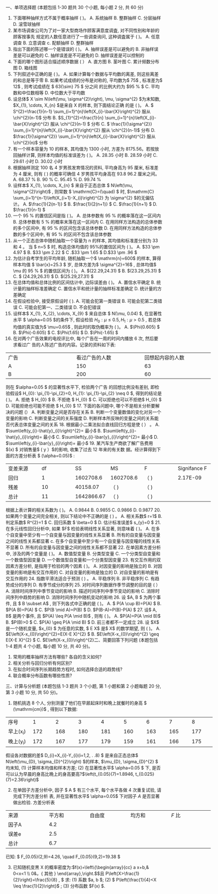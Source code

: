 一、单项选择题 (本题包括 1-30 题共 30 个小题, 每小题 2 分, 共 60 分)
 1. 下面哪种抽样方式不属于概率抽样 ( )。
 A. 系统抽样
 B. 整群抽样
 C. 分层抽样
 D. 滚雪球抽样
 2. 某市场调查公司为了对一家大型商场作顾客满意度调査, 对不同性别和年龄的顾客按事先 规定的人数任意进行了一些调查询问, 这种调査属于 ( )。
 A. 任意调查
 B. 立意调查
 c. 配额抽样
 D. 整群抽样
 3. 指出下面的陈述哪一个是错误的 ( )。
 A. 抽样误差是可以避免的
 B. 非抽样误差是可以避免的
 C. 抽样误差是不可避免的
 D. 抽样误差是可以控制的
 4. 下面的哪个图形适合描述顺序数据 (      ）
 A. 直方图
 B. 茎叶图
 C. 累计频数分布图
 D. 箱线图
 5. 下列叙述中正确的是 ( )。
 A. 如果计算每个数据与平均数的离差, 则这些离差的和总是等于零
 B. 如果考试成绩的分布是对称的, 平均数为$ 75$ , 标准差为$ 12$ , 则考试成绩在 $ 63{\sim} 75 $ 分之间 的比例大约为  $95 \% $
 C. 平均数和中位数相等
 D. 中位数大于平均数
 6. 设总体$  X \sim N\left(\mu, \sigma^{2}\right), \mu, \sigma^{2}  $为末知数,  $X_{1}, \cdots, X_{n}  $是来自  X  的样本, 则下面结论正确 的是 ( )。
 A. $ S^{2}=\frac{1}{n-1} \sum_{i=1}^{n}\left(X_{i}-\bar{X}\right)^{2}  服从  \chi^{2}(n-1)$  分布
 B.  $S_{1}^{2}=\frac{1}{n} \sum_{i=1}^{n}\left(X_{i}-\bar{X}\right)^{2}  服从  \chi^{2}(n-1) $ 分布
 C. $ \frac{1}{\sigma^{2}} \sum_{i=1}^{n}\left(X_{i}-\bar{X}\right)^{2}  服从  \chi^{2}(n-1)$  分布
 D.  $\frac{1}{\sigma^{2}} \sum_{i=1}^{n}\left(X_{i}-\bar{X}\right)^{2}  服从  \chi^{2}(n)$  分布
 7. 有一个样本容量为 10 的样本, 其均值为 1300 小时, 方差为 8175.56。若按放回抽样计算, 则样本均值的标准误差为 ( )。
 A.  28.35  小时
 B.  28.59  小时
 C.  29.61  小时
 D.  30.02  小时
 8. 根据抽样测定 100 名 4 岁男孩发育情况的资料, 平均身高为 95 厘米, 标准差为 4 厘米, 则有 ( ) 的概率可确信 4 岁男孩平均身高在 93.8 96.2 厘米之间。
 A.  68.37 % 
 B.  90 % 
 C.  95.45 % 
 D.  99.74 % 
 9. 设样本$  X_{1}, \cdots, X_{n} $ 来自于正态总体 $ N\left(\mu, \sigma^{2}\right)$ , 则常数 $ \mathrm{C}=(\quad) $ 时,  $\mathrm{C} \sum_{i=1}^{n-1}\left(X_{i+1}-X_{i}\right)^{2}  为  \sigma^{2}  $的无偏估计。
 A.  $\frac{1}{2(n-1)} $
 B.  $\frac{1}{2(n+1)} $
 C.  $\frac{1}{n+1} $
 D. $\frac{1}{n-1} $
 10. 一个  95 %  的置信区间是指 ( )。
 A. 总体参数有  95 %  的概率落在这一区间内
 B. 总体参数有  5 %  的概率末落在这一区间内
 C. 在用同样方法构造的总体参数的多个区间中, 有  95 %  的区间包含该总体参数
 D. 在用同样方法构造的总体参数的多个区间中, 有  95 %  的区间不包含该总体参数
 11. 从一个正态总体中随机抽取一个容量为  n  的样本, 其均值和标准差分别为 33 和 4 。 当 $ n=5 $ 时, 构造总体均值的 95%的置信区间为 ( )。
 A.  $33 \pm 4.97 $
 B.  $33 \pm 2.22 $
 C .$33 \pm 1.65 $
 D.$33  \pm .96 $
 12. 为估计自考学生的平均年龄, 随机抽取一个$  \mathrm{n}=600$  的样本, 算得样本均值 $ \bar{x}=25.3 $ 岁, 总体方差为$  \sigma^{2}=16$ , 总体均值$  \mu  的  95 \% $ 的置信区间为 ( )。
 A.  $(22.29,24.31) $
 B.  $(23.29,25.31) $
 C. $ (24.29,26.31) $
 D.  $(25.29,27.31) $
 13. 在总体均值和总体比例的区间估计中, 边际误差由 ( )。
 A. 置信水平确定
 B. 统计量的抽样标准差确定
 C. 置信水平和统计量的抽样标准差确定
 D. 统计量的方差确定
 14. 在假设检验中, 接受原假设时 ( ).
 A. 可能会犯第一类错误
 B. 可能会犯第二类错误
 C. 可能会犯第一、二类错误
 D. 不会犯错误
 15. 设样本$  X_{1}, X_{2}, \cdots, X_{9} $ 来自总体 $ N(\mu, 0.04) $, 在显著性水平 $ \alpha=0.05  $的条件下, 假设检验  $H_{0}: \mu \leq 0.5, H_{1}: \mu>0.5$ , 若总体均值的真实值为$  \mu=0.65$ , 则此时的取伪概率为 ( )。
 A.  $\Phi(0.605) $
 B.  $\Phi(-0.605) $
 C.  $\Phi(1.65) $
 D.  $\Phi(-1.65) $
 16. 在对两个广告效果的电视评比中, 每个广告在一周的时间内播放 6 次, 然后要求看过广 告的人陈述广告的内容。记录的资料如下表:
 <table data-lake-id="RbuyA" id="RbuyA" margin="true" width-mode="contain" class="lake-table" style="width: 659px"><colgroup><col width="219"><col width="219"><col width="221"></colgroup><tbody><tr data-lake-id="ub58a179d" id="ub58a179d"><td data-lake-id="ua3e830d8" id="ua3e830d8">广告
 </td><td data-lake-id="u7fb0c4d8" id="u7fb0c4d8">看过广告的人数
 </td><td data-lake-id="u97b374c0" id="u97b374c0">回想起内容的人数
 </td></tr><tr data-lake-id="u61f9e0eb" id="u61f9e0eb"><td data-lake-id="u880ced2b" id="u880ced2b">A
 </td><td data-lake-id="u1bd012b9" id="u1bd012b9">150
 </td><td data-lake-id="ucd410fa6" id="ucd410fa6">63
 </td></tr><tr data-lake-id="ufcf372b0" id="ufcf372b0"><td data-lake-id="u215b5993" id="u215b5993">B
 </td><td data-lake-id="u380412a5" id="u380412a5">200
 </td><td data-lake-id="u0380cf03" id="u0380cf03">60
 </td></tr></tbody></table>则在  $\alpha=0.05 $ 的显著性水平下, 检验两个广告 的回想比例没有差别, 即检验假设$  H_{0}: \pi_{1}-\pi_{2}=0, H_{1}: \pi_{1}-\pi_{2} \neq 0 $, 得到的结论是 ( )。
 A. 拒绝 $ H_{0} $
 B. 不拒绝 $ H_{0} $
 C. 可以拒绝也可以不拒绝$  H_{0} $
 D. 可能拒绝也可能不拒绝 $ H_{0} $
 17. 下面的各问题中, 哪个不是相关分析要解决的问题 (）
 A. 判断变量之间是否存在关系
 B. 判断一个变量数值的变化对另一个变量的影响
 C. 判断变量之间的关系强度
 D. 判断样本所反映的变量之间的关系能否代表总体变量之间的关系
 18. 根据最小二乘法拟合直线回归方程是使  (  ）  。
 A.  $\sum\left(y_{i}-\hat{y}_{i}\right)^{2}= 最小$ 
 B.  $\sum\left(y_{i}-\hat{y}_{i}\right)=  最小$
 C.  $\sum\left(y_{i}-\bar{y}_{i}\right)^{2}=  最小$
 D.  $\sum\left(y_{i}-\bar{y}_{i}\right)=  最小$
 19. 某汽车生产商欲了解广告费用  $(x) $ 对销售量$ (  y  ）$的影响, 收集了过去 12 年来的有关数 据。经计算得到下面的方差分析表 $ (\alpha=0.05)$  :
 <table data-lake-id="GSBGA" id="GSBGA" margin="true" class="lake-table" style="width: 659px"><colgroup><col width="109"><col width="109"><col width="109"><col width="109"><col width="109"><col width="114"></colgroup><tbody><tr data-lake-id="u2858894f" id="u2858894f"><td data-lake-id="u3e0d9c64" id="u3e0d9c64">变差来源
 </td><td data-lake-id="ud008d1f2" id="ud008d1f2">df
 </td><td data-lake-id="u2bf43c40" id="u2bf43c40">SS
 </td><td data-lake-id="uc0c2e7f2" id="uc0c2e7f2">MS
 </td><td data-lake-id="u59e96ece" id="u59e96ece">F
 </td><td data-lake-id="ude29cc29" id="ude29cc29">Signifance F
 </td></tr><tr data-lake-id="u5995b073" id="u5995b073"><td data-lake-id="ue6b74e1b" id="ue6b74e1b">回归
 </td><td data-lake-id="ua9cc86a3" id="ua9cc86a3">1
 </td><td data-lake-id="u49a07d35" id="u49a07d35">1602708.6
 </td><td data-lake-id="u0a7b1841" id="u0a7b1841">1602708.6
 </td><td data-lake-id="ue71c3ce8" id="ue71c3ce8">（           )
 </td><td data-lake-id="u5f08a859" id="u5f08a859">2.17E-09
 </td></tr><tr data-lake-id="u0a9be5e9" id="u0a9be5e9"><td data-lake-id="u7faa7f8b" id="u7faa7f8b">残差
 </td><td data-lake-id="u56983c57" id="u56983c57">10
 </td><td data-lake-id="u47751449" id="u47751449">40158.07
 </td><td data-lake-id="uce1b7aeb" id="uce1b7aeb">（           )
 </td><td data-lake-id="u01e4503c" id="u01e4503c">（           )
 </td><td data-lake-id="ub9393777" id="ub9393777"></td></tr><tr data-lake-id="u97314d26" id="u97314d26"><td data-lake-id="u580de947" id="u580de947">总计
 </td><td data-lake-id="ub8a48e60" id="ub8a48e60">11
 </td><td data-lake-id="ua977c66b" id="ua977c66b">1642866.67
 </td><td data-lake-id="u9e78f697" id="u9e78f697">（           )
 </td><td data-lake-id="ud9cb8ee9" id="ud9cb8ee9">（           )
 </td><td data-lake-id="ua4da87d3" id="ua4da87d3"></td></tr></tbody></table>根据上表计算的相关系数为 ( )。
 A.  0.9844 
 B.  0.9855 
 C.  0.9866 
 D.  0.9877 
 20. 如果两个变量之间完全相关, 则以下结论中不正确的是 ( ) 。
 A. 相关系数$  r=1$ 
 B. 判定系数$  R^{2}=1 $
 C. 回归系数 $ \beta=0 $
 D. 估计标准误差$  s_{y}=0 $
 21. 在多元线性回归分析中, 如果  $F$  检验表明线性关系显著, 则意味着 ( )。
 A. 在多个自变量中至少有一个自变量与因变量的线性关系显著
 B. 所有的自变量与因变量之间的线性关系都显著
 c. 在多个自变量中至少有一个自变量与因变疃的线性关系不显著
 D. 所有的自变量与因变量之间的线性关系都不显著
 22. 在单因素方差分析中, 涉及的两个变量是 ( )。
 A. 数值型变量
 B. 分类型变量
 C. 一个分类型自变量和一个数值型因变量
 D. 一个数值型自变量和一个分类型因变量
 23. 有交互作用的双因素方差分析, 是指用于检验的两个因素 ( )。
 A. 对因变量的影响是独立的
 B. 对因变量的影响是有交互作用的
 C. 对自变量的影响是独立的
 D. 对自变量的影响是有交互作用的
 24. 指数平滑法适合于预测  ( )  。
 A. 平稳序列
 B. 非平稳序列
 C. 有趋势成分的序列
 D. 有季节成分的序列
 25. 对时间序列数据作季节调整的目的是 (       ）
 A. 消除时间序列中季节变动的影响
 B. 描述时间序列中季节变动的影响
 C. 消除时间序列中趋势的影响
 D. 消除时间序列中随机变动的影响
 26. 设  $A, B $ 为两个事件, 且 $ B \subset A$ , 则下列各式中正确的是 ( )。
 A. $ P(A \cup B)=P(A) $
 B.  $P(A B)=P(A) $
 C.  $P(B \mid A)=P(B) $
 D.  $P(B-A)=P(B)-P(A) $
 27. 设$  A, B$  是两个事件, 且  $P(A) \leq P(A \mid B)$ , 则有 ( )。
 A.  $P(A)=P(A \mid B)$ 
 B.  $P(B)>0 $
 C.  $P(A) \geq P(A \mid B) $
 D.    前三者都不一定成立
 28. 设  $X$  是一个随机变量,  $x_{0} $ 为任意的实数, $ E X$  是$  X$  的数学期望, 则 ( )。
 A.  $E\left(X-x_{0}\right)^{2}=E(X-E X)^{2} $
 B.  $E\left(X-x_{0}\right)^{2} \geq E(X-E X)^{2} $
 C.  $E\left(X-x_{0}\right)^{2}<E(X-E X)^{2} $
 D.  $E\left(X-x_{0}\right)^{2}=0 $
 29. 设随机变量 $X$服从伯努利分布, 且 $P(X=0)=0.3, P(X=1)=0.7$ , 则 $ X$  的方差等于 ( )。
 A.  0.21 
 B.  0.49 
 C.  0.7 
 D.  0.3 
 30. 随机变量  $X \sim N(2,4) , 且  a X+b \sim N(0,1)$ , 则 ( )。
 A.  $a=2, b=-2 $
 B. $ a=-2, b=-1 $
 C. $ a=\frac{1}{2}, b=-1 $
 D.  $a=\frac{1}{2}, b=1 $
 

 二、简要回答下列问题 (本题包括 1-4 题共 4 个小题, 每小题 10 分, 共 40 分)。
 1. 常用的概率抽样方法有哪些? 各自的含义如何?
 2. 相关分析与回归分析有何区别?
 3. 在拟合时间序列长期趋势方程时, 如何选择合适的趋势线?
 4. 联合概率分布函数有哪些性质?
 ​

 三、计算与分析题 (本题包括 1-3 题共 3 个小题, 第 1 小题和第 2 小题每题 20 分, 第 3 小题 10 分, 共 50 分)。
 1. 随机挑选 8 个人, 分别测量了他们在早屒起床时和晩上就餐时的身高 $ (\mathrm{cm})$ , 得到以下数据:
 <table data-lake-id="fkk6l" id="fkk6l" margin="true" width-mode="contain" class="lake-table" style="width: 665px"><colgroup><col width="79"><col width="73"><col width="73"><col width="73"><col width="73"><col width="73"><col width="73"><col width="73"><col width="75"></colgroup><tbody><tr data-lake-id="u77330fbd" id="u77330fbd"><td data-lake-id="u413494c5" id="u413494c5">序号
 </td><td data-lake-id="u99275b0d" id="u99275b0d">1
 </td><td data-lake-id="u28cb6638" id="u28cb6638">2
 </td><td data-lake-id="u70bace79" id="u70bace79">3
 </td><td data-lake-id="u2bbfdc86" id="u2bbfdc86">4
 </td><td data-lake-id="u20e764ac" id="u20e764ac">5
 </td><td data-lake-id="u4131e324" id="u4131e324">6
 </td><td data-lake-id="uc947b8a9" id="uc947b8a9">7
 </td><td data-lake-id="uf49499f0" id="uf49499f0">8
 </td></tr><tr data-lake-id="u3353ad16" id="u3353ad16"><td data-lake-id="u7c49d5fb" id="u7c49d5fb">早上(x<sub>i</sub>)
 </td><td data-lake-id="u8f387d22" id="u8f387d22">172
 </td><td data-lake-id="ufe7078fb" id="ufe7078fb">168
 </td><td data-lake-id="u05b657bd" id="u05b657bd">180
 </td><td data-lake-id="ub4a802b0" id="ub4a802b0">181
 </td><td data-lake-id="ud6c7563e" id="ud6c7563e">160
 </td><td data-lake-id="ueb928606" id="ueb928606">163
 </td><td data-lake-id="u8a573bf7" id="u8a573bf7">165
 </td><td data-lake-id="u524b54da" id="u524b54da">177
 </td></tr><tr data-lake-id="ue2e046b1" id="ue2e046b1"><td data-lake-id="ub50428f6" id="ub50428f6">晚上(y<sub>i</sub>)
 </td><td data-lake-id="ufe7c122b" id="ufe7c122b">172
 </td><td data-lake-id="u8b413b44" id="u8b413b44">167
 </td><td data-lake-id="u6cfa04b9" id="u6cfa04b9">177
 </td><td data-lake-id="uf368d167" id="uf368d167">179
 </td><td data-lake-id="u932ba1ae" id="u932ba1ae">159
 </td><td data-lake-id="ue8a0ea0d" id="ue8a0ea0d">161
 </td><td data-lake-id="ud3652cfb" id="ud3652cfb">166
 </td><td data-lake-id="u99e6105f" id="u99e6105f">175
 </td></tr></tbody></table>假设各对数据的差$  D_{i}=X_{i}-Y_{i}(i=1,2, . .8) $ 是来自正态总体$  N\left(\mu_{D}, \sigma_{D}^{2}\right)  $的样本,  $\mu_{D}, \sigma_{D}^{2} $ 均末知,
 (1) 计算样本均值和样本方差;
 (2) 在显著性水平$  \alpha=0.05 $ 下, 是否可以认为早晨的身高比晩上的身高要高?
 ​$\left(t_{0.05}(7)=1.8946, t_{0.025}(7)=2.36\right)$
 ​

 2. 在单因子方差分析中, 因子 $ A $ 有三个水平, 每个水平各做 4 次重复试验, 请完成下列方差分析
 表, 并在显著性水平$  \alpha=0.05$  下对因子  $A$  是否显著做出检验.
 方差分析表
 <table data-lake-id="kpWZ2" id="kpWZ2" margin="true" width-mode="contain" class="lake-table" style="width: 659px"><colgroup><col width="131"><col width="131"><col width="131"><col width="131"><col width="135"></colgroup><tbody><tr data-lake-id="u97c15c8c" id="u97c15c8c"><td data-lake-id="u4e9cd86f" id="u4e9cd86f">来源
 </td><td data-lake-id="u65b3ff96" id="u65b3ff96">平方和
 </td><td data-lake-id="u1f6ea8c1" id="u1f6ea8c1">自由度
 </td><td data-lake-id="u9b76d966" id="u9b76d966">均方和
 </td><td data-lake-id="uaa8d539f" id="uaa8d539f"><em>F </em>比
 </td></tr><tr data-lake-id="ubeafcccc" id="ubeafcccc"><td data-lake-id="u2d42ee59" id="u2d42ee59">因子A
 </td><td data-lake-id="u0211a08a" id="u0211a08a">4.2
 </td><td data-lake-id="u67b74a42" id="u67b74a42"></td><td data-lake-id="u453e09bb" id="u453e09bb"></td><td data-lake-id="udeb74639" id="udeb74639" rowSpan="3"></td></tr><tr data-lake-id="u8aa8b8fb" id="u8aa8b8fb"><td data-lake-id="ufd999ae2" id="ufd999ae2">误差e
 </td><td data-lake-id="udaf409d2" id="udaf409d2">2.5
 </td><td data-lake-id="u3bf36e02" id="u3bf36e02"></td><td data-lake-id="ue7daea55" id="ue7daea55"></td></tr><tr data-lake-id="u4f90f035" id="u4f90f035"><td data-lake-id="u4d9a9f2c" id="u4d9a9f2c">总计
 </td><td data-lake-id="u06159981" id="u06159981">6.7
 </td><td data-lake-id="ue016c0ee" id="ue016c0ee"></td><td data-lake-id="u0f51f8f2" id="u0f51f8f2"></td></tr></tbody></table>已知: $ F_{0.05}(2,9)=4.26, \quad F_{0.05}(9,2)=19.38 $
 ​

 3. 已知随机变黒  X  的概率密度为:$f(x)=\left\{\begin{array}{cc}
a x+b,& 0<x<1 \\
0&，{ 其他 }
\end{array},\right.$$且  P\left\{X>\frac{1}{2}\right\}=\frac{5}{8} , $
 求: (1) 系数  $a, b $; 
 (2) $ P\left\{\frac{1}{4}<X \leq \frac{1}{2}\right\}$ ;
 (3) 分布函数  $F(x) $.
 ​

 